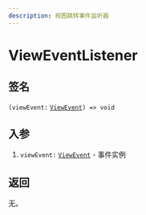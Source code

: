 ```yaml
---
description: 视图跳转事件监听器
---
```


# ViewEventListener

## 签名

`(viewEvent:` [`ViewEvent`](viewevent.md)`) => void`

## 入参

1. `viewEvent:` [`ViewEvent`](viewevent.md) - 事件实例

## 返回

无。

